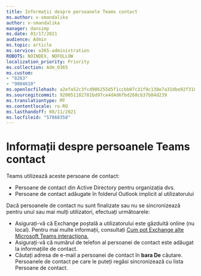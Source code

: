```yaml
---
title: Informații despre persoanele Teams contact
ms.author: v-smandalika
author: v-smandalika
manager: dansimp
ms.date: 03/17/2021
audience: Admin
ms.topic: article
ms.service: o365-administration
ROBOTS: NOINDEX, NOFOLLOW
localization_priority: Priority
ms.collection: Adm_O365
ms.custom:
- "8263"
- "9004610"
ms.openlocfilehash: a2efa52c3fcd90b255d5f1ccbb07c31f9c138e7a31dbe92f318418fb1643601d
ms.sourcegitcommit: 920051182781bd97ce4d4d6fbd268cb37b84d239
ms.translationtype: MT
ms.contentlocale: ro-RO
ms.lasthandoff: 08/11/2021
ms.locfileid: "57868358"
---
```

# <a name="information-about-teams-contacts"></a>Informații despre persoanele Teams contact

Teams utilizează aceste persoane de contact:

- Persoane de contact din Active Directory pentru organizația dvs.
- Persoane de contact adăugate în folderul Outlook implicit al utilizatorului

Dacă persoanele de contact nu sunt finalizate sau nu se sincronizează pentru unul sau mai mulți utilizatori, efectuați următoarele:

- Asigurați-vă că Exchange poștală a utilizatorului este găzduită online (nu local). Pentru mai multe informații, consultați [Cum pot Exchange alte Microsoft Teams interacționa.](https://docs.microsoft.com/microsoftteams/exchange-teams-interact)
- Asigurați-vă că numărul de telefon al persoanei de contact este adăugat la informațiile de contact.
- Căutați adresa de e-mail a persoanei de contact în **bara De** căutare. Persoanele de contact pe care le puteți regăsi sincronizează cu lista Persoane de contact.



